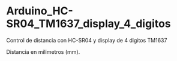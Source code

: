 # Arduino_HC-SR04_TM1637_display_4_digitos
Control de distancia con HC-SR04 y display de 4 digitos TM1637

Distancia en milimetros (mm).
